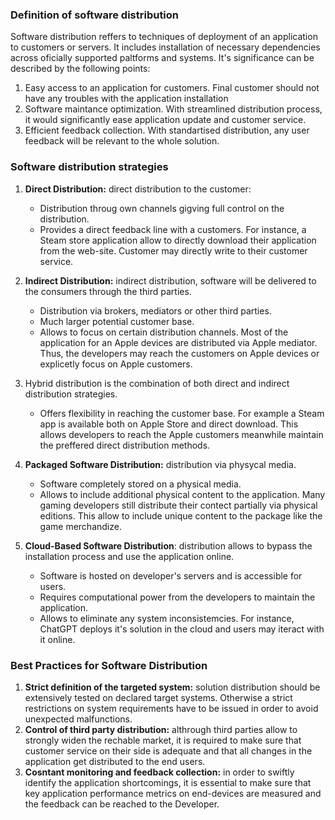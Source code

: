 ### Definition of software distribution

Software distribution reffers to techniques of deployment of an application to customers or servers. It includes installation of necessary dependencies across oficially supported paltforms and systems.
It's significance can be described by the following points:
1. Easy access to an application for customers. Final customer should not have any troubles with the application installation
2. Software maintance optimization. With streamlined distribution process, it would significantly ease application update and customer service.
3. Efficient feedback collection. With standartised distribution, any user feedback will be relevant to the whole solution.

### Software distribution strategies

1. **Direct Distribution:** direct distribution to the customer:
   - Distribution throug own channels gigving full control on the distribution.
   - Provides a direct feedback line with a customers.
For instance, a Steam store application allow to directly download their application from the web-site. Customer may directly write to their customer service.

3. **Indirect Distribution:** indirect distribution, software will be delivered to the consumers through the third parties.
   - Distribution via brokers, mediators or other third parties.
   - Much larger potential customer base.
   - Allows to focus on certain distribution channels.
   Most of the application for an Apple devices are distributed via Apple mediator. Thus, the developers may reach the customers on Apple devices or explicetly focus on Apple customers.

4. Hybrid distribution is the combination of both direct and indirect distribution strategies.
   - Offers flexibility in reaching the customer base.
  For example a Steam app is available both on Apple Store and direct download. This allows developers to reach the Apple customers meanwhile maintain the preffered direct distribution methods.

5. **Packaged Software Distribution:** distribution via physycal media.
   - Software completely stored on a physical media.
   - Allows to include additional physical content to the application.
   Many gaming developers still distribute their contect partially via physical editions. This allow to include unique content to the package like the game merchandize.

6. **Cloud-Based Software Distribution**: distribution allows to bypass the installation process and use the application online.
   - Software is hosted on developer's servers and is accessible for users.
   - Requires computational power from the developers to maintain the application.
   - Allows to eliminate any system inconsistemcies.
   For instance, ChatGPT deploys it's solution in the cloud and users may iteract with it online.

### Best Practices for Software Distribution

1. **Strict definition of the targeted system:** solution distribution should be extensively tested on declared target systems. Otherwise a strict restrictions on system requirements have to be issued in order to avoid unexpected malfunctions.  
2. **Control of third party distribution:** althrough third parties allow to strongly widen the rechable market, it is required to make sure that customer service on their side is adequate and that all changes in the application get distributed to the end users.
3. **Cosntant monitoring and feedback collection:** in order to swiftly identify the application shortcomings, it is essential to make sure that key application performance metrics on end-devices are measured and the feedback can be reached to the Developer.
